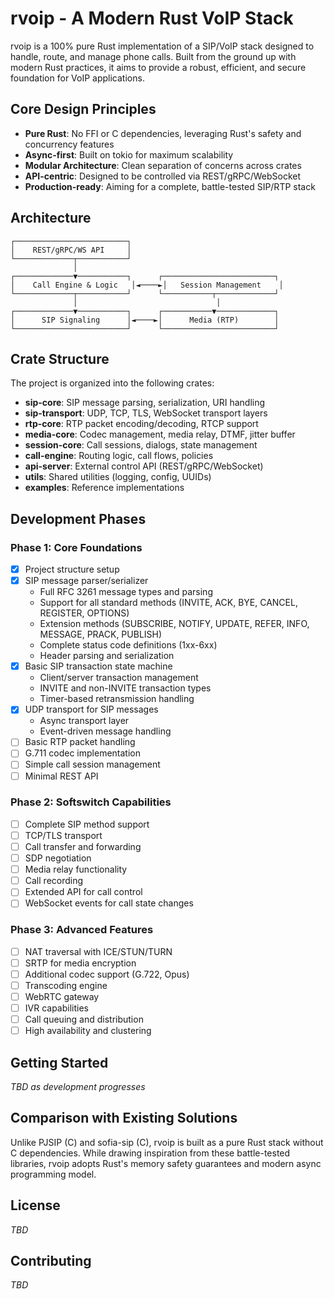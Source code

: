 # rvoip - A Modern Rust VoIP Stack

rvoip is a 100% pure Rust implementation of a SIP/VoIP stack designed to handle, route, and manage phone calls. Built from the ground up with modern Rust practices, it aims to provide a robust, efficient, and secure foundation for VoIP applications.

## Core Design Principles

- **Pure Rust**: No FFI or C dependencies, leveraging Rust's safety and concurrency features
- **Async-first**: Built on tokio for maximum scalability
- **Modular Architecture**: Clean separation of concerns across crates
- **API-centric**: Designed to be controlled via REST/gRPC/WebSocket
- **Production-ready**: Aiming for a complete, battle-tested SIP/RTP stack

## Architecture

```
┌─────────────────────────┐
│    REST/gRPC/WS API     │
└─────────────┬───────────┘
              │
┌─────────────▼───────────┐      ┌─────────────────────────┐
│    Call Engine & Logic   │◄────►│   Session Management    │
└─────────────┬───────────┘      └───────────┬─────────────┘
              │                               │
┌─────────────▼───────────┐      ┌───────────▼─────────────┐
│      SIP Signaling      │◄────►│      Media (RTP)        │
└─────────────────────────┘      └─────────────────────────┘
```

## Crate Structure

The project is organized into the following crates:

- **sip-core**: SIP message parsing, serialization, URI handling
- **sip-transport**: UDP, TCP, TLS, WebSocket transport layers
- **rtp-core**: RTP packet encoding/decoding, RTCP support
- **media-core**: Codec management, media relay, DTMF, jitter buffer
- **session-core**: Call sessions, dialogs, state management
- **call-engine**: Routing logic, call flows, policies
- **api-server**: External control API (REST/gRPC/WebSocket)
- **utils**: Shared utilities (logging, config, UUIDs)
- **examples**: Reference implementations

## Development Phases

### Phase 1: Core Foundations

- [x] Project structure setup
- [x] SIP message parser/serializer
  - Full RFC 3261 message types and parsing
  - Support for all standard methods (INVITE, ACK, BYE, CANCEL, REGISTER, OPTIONS)
  - Extension methods (SUBSCRIBE, NOTIFY, UPDATE, REFER, INFO, MESSAGE, PRACK, PUBLISH)
  - Complete status code definitions (1xx-6xx)
  - Header parsing and serialization
- [x] Basic SIP transaction state machine
  - Client/server transaction management
  - INVITE and non-INVITE transaction types
  - Timer-based retransmission handling
- [x] UDP transport for SIP messages
  - Async transport layer
  - Event-driven message handling
- [ ] Basic RTP packet handling
- [ ] G.711 codec implementation
- [ ] Simple call session management
- [ ] Minimal REST API

### Phase 2: Softswitch Capabilities

- [ ] Complete SIP method support
- [ ] TCP/TLS transport
- [ ] Call transfer and forwarding
- [ ] SDP negotiation
- [ ] Media relay functionality
- [ ] Call recording
- [ ] Extended API for call control
- [ ] WebSocket events for call state changes

### Phase 3: Advanced Features

- [ ] NAT traversal with ICE/STUN/TURN
- [ ] SRTP for media encryption
- [ ] Additional codec support (G.722, Opus)
- [ ] Transcoding engine
- [ ] WebRTC gateway
- [ ] IVR capabilities
- [ ] Call queuing and distribution
- [ ] High availability and clustering

## Getting Started

*TBD as development progresses*

## Comparison with Existing Solutions

Unlike PJSIP (C) and sofia-sip (C), rvoip is built as a pure Rust stack without C dependencies. While drawing inspiration from these battle-tested libraries, rvoip adopts Rust's memory safety guarantees and modern async programming model.

## License

*TBD*

## Contributing

*TBD* 